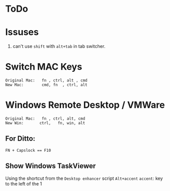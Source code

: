# ToDo

# Issuses
1. can't use `shift` with `alt+tab` in tab switcher.

# Switch MAC Keys
```
Original Mac:   fn , ctrl, alt , cmd
New Mac:        cmd, fn  , ctrl, alt
```

# Windows Remote Desktop / VMWare
```
Original Mac:   fn , ctrl, alt, cmd
New Win:       ctrl,   fn, win, alt
``` 

## For Ditto:
```
FN + Capslock == F10
```

## Show Windows TaskViewer
Using the shortcut from the `Desktop enhancer` script `Alt+accent`
`accent`: key to the left of the 1
